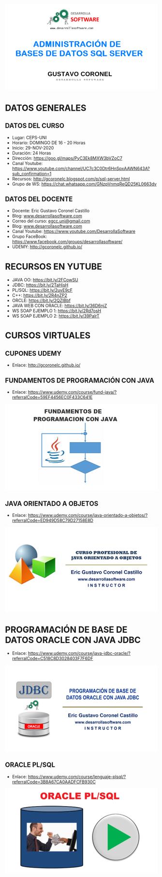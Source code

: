 ![SQL SERVER ADMINISTRACION](https://raw.githubusercontent.com/gcoronelc/SQL-SERVER-ADM-003/main/img/sql-adm.png)

# DATOS GENERALES

## DATOS DEL CURSO

- Lugar: CEPS-UNI
- Horario: DOMINGO DE 16 - 20 Horas
- Inicio: 29-NOV-2020
- Duración: 24 Horas
- Dirección: https://goo.gl/maps/PyC3Ek8MXW3bVZoC7
- Canal Youtube: https://www.youtube.com/channel/UC7c3C0Dtr6HnSpxAAWN643A?sub_confirmation=1
- Recursos: http://gcoronelc.blogspot.com/p/sql-server.html
- Grupo de WS: https://chat.whatsapp.com/GNzpVnmqReQD25KL0663dv


## DATOS DEL DOCENTE

- Docente: Eric Gustavo Coronel Castillo
- Blog: www.desarrollasoftware.com
- Correo del curso: egcc.uni@gmail.com
- Blog: www.desarrollasoftware.com
- Canal Youtube: https://www.youtube.com/DesarrollaSoftware
- Grupo FaceBook: https://www.facebook.com/groups/desarrollasoftware/
- UDEMY: http://gcoronelc.github.io/


# RECURSOS EN YUTUBE

- JAVA OO: https://bit.ly/2FCowSU
- JDBC: https://bit.ly/2TaHisH
- PL/SQL: https://bit.ly/2uvE9cF
- C++: https://bit.ly/2R4nZP2
- ORCLE: https://bit.ly/2QZIBbf
- JAVA WEB CON ORACLE: https://bit.ly/36D6njZ
- WS SOAP EJEMPLO 1: https://bit.ly/2Rd7osH
- WS SOAP EJEMPLO 2: https://bit.ly/39PalrT


# CURSOS VIRTUALES

## CUPONES UDEMY

- Enlace: http://gcoronelc.github.io/

## FUNDAMENTOS DE PROGRAMACIÓN CON JAVA

- Enlace: https://www.udemy.com/course/fund-java/?referralCode=59EF4456EC0F433C641E

[![FUNDAMENTOS DE PROGRAMACIÓN CON JAVA](https://raw.githubusercontent.com/gcoronelc/UDEMY/master/cursos/fp_java.png)](https://youtu.be/1mcdHGywMvk "FUNDAMENTOS DE PROGRAMACIÓN CON JAVA")


## JAVA ORIENTADO A OBJETOS

- Enlace: https://www.udemy.com/course/java-orientado-a-objetos/?referralCode=ED949D58C79D27158E8D

[![JAVA ORIENTADO A OBJETOS](https://raw.githubusercontent.com/gcoronelc/UDEMY/master/cursos/joo.png)](http://www.youtube.com/watch?v=EKlwF12-l9Y "JAVA ORIENTADO A OBJETOS")

# PROGRAMACIÓN DE BASE DE DATOS ORACLE CON JAVA JDBC

- Enlace: https://www.udemy.com/course/java-jdbc-oracle/?referralCode=C518C8D3028403F7F6DF

[![JAVA JDBC CON BASE DE DATOS ORACLE](https://raw.githubusercontent.com/gcoronelc/UDEMY/master/cursos/jdbc.png)](http://www.youtube.com/watch?v=MR53Xgeg28Y "JAVA JDBC CON BASE DE DATOS ORACLE")


## ORACLE PL/SQL

- Enlace: https://www.udemy.com/course/lenguaje-plsql/?referralCode=3B8A67CA0AADFCFB930C

[![ORACLE PL/SQL](https://raw.githubusercontent.com/gcoronelc/UDEMY/master/cursos/plsql.png)](https://youtu.be/qf5IF2dJtQc "ORACLE PL/SQL")










